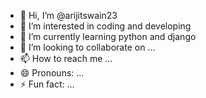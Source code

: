 - 👋 Hi, I’m @arijitswain23
- 👀 I’m interested in coding and developing
- 🌱 I’m currently learning python and django
- 💞️ I’m looking to collaborate on ...
- 📫 How to reach me ...
- 😄 Pronouns: ...
- ⚡ Fun fact: ...

<!---
arijitswain23/arijitswain23 is a ✨ special ✨ repository because its `README.md` (this file) appears on your GitHub profile.
You can click the Preview link to take a look at your changes.
--->
